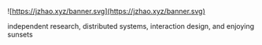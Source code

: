 ![https://jzhao.xyz/banner.svg](https://jzhao.xyz/banner.svg)

independent research, distributed systems, interaction design, and enjoying sunsets
